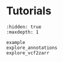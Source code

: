 # Tutorials

```{toctree}
:hidden: true
:maxdepth: 1

example
explore_annotations
explore_vcf2zarr
```
